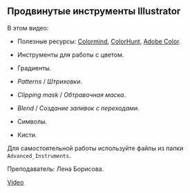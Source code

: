 ## Продвинутые инструменты Illustrator

В этом видео:

* Полезные ресурсы: [Colormind](http://colormind.io/), [ColorHunt](https://colorhunt.co/), [Adobe Color](https://color.adobe.com/).

* Инструменты для работы с цветом.

* Градиенты.

* *Patterns* / *Штриховки*.

* *Clipping mask* / *Обтравочная маска*.

* *Blend* / *Создание заливок с переходами*.

* Символы.

* Кисти.

Для самостоятельной работы используйте файлы из папки `Advanced_Instruments`. 

Преподаватель: Лена Борисова.

[Video](https://player.softculture.cc/embed/MIL/MIL_9.7.12_L3-2_Advanced_Instruments)